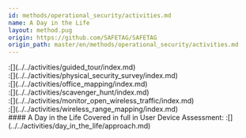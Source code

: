 ```yaml
---
id: methods/operational_security/activities.md
name: A Day in the Life
layout: method.pug
origin: https://github.com/SAFETAG/SAFETAG
origin_path: master/en/methods/operational_security/activities.md
---
```


<div class="boxtext">
:[](../../activities/guided_tour/index.md)
</div>

<div class="boxtext">
:[](../../activities/physical_security_survey/index.md)
</div>

<div class="boxtext">
:[](../../activities/office_mapping/index.md)
</div>

<div class="boxtext">
:[](../../activities/scavenger_hunt/index.md)
</div>

<div class="boxtext">
:[](../../activities/monitor_open_wireless_traffic/index.md)
</div>

<div class="boxtext">
:[](../../activities/wireless_range_mapping/index.md)
</div>

<div class="boxtext">
#### A Day in the Life
Covered in full in User Device Assessment:
:[](../../activities/day_in_the_life/approach.md)
</div>


